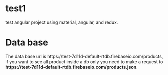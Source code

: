 # test1
test angular project using material, angular, and redux.
<h1>Data base</h1>
The data base url is https://test-7d11d-default-rtdb.firebaseio.com/products, if you want to see all product inside a db only you need to make a request to
<strong>https://test-7d11d-default-rtdb.firebaseio.com/products.json</strong>.


